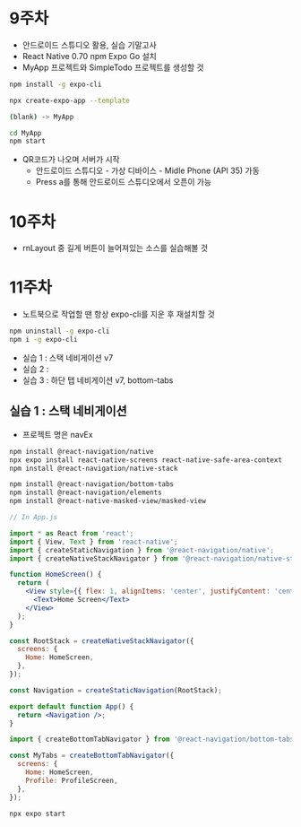 # 9주차

- 안드로이드 스튜디오 활용, 실습 기말고사
- React Native 0.70 npm Expo Go 설치
- MyApp 프로젝트와 SimpleTodo 프로젝트를 생성할 것

```bash
npm install -g expo-cli

npx create-expo-app --template

(blank) -> MyApp

cd MyApp
npm start
```

- QR코드가 나오며 서버가 시작
    - 안드로이드 스튜디오 - 가상 디바이스 - Midle Phone (API 35) 가동
    - Press a를 통해 안드로이드 스튜디오에서 오픈이 가능

# 10주차

- rnLayout 중 길게 버튼이 늘어져있는 소스를 실습해볼 것

# 11주차

- 노트북으로 작업할 땐 항상 expo-cli를 지운 후 재설치할 것

```bash
npm uninstall -g expo-cli
npm i -g expo-cli
```

- 실습 1 : 스택 네비게이션 v7
- 실습 2 :
- 실습 3 : 하단 탭 네비게이션 v7, bottom-tabs

## 실습 1 : 스택 네비게이션

- 프로젝트 명은 navEx

```bash
npm install @react-navigation/native
npx expo install react-native-screens react-native-safe-area-context
npm install @react-navigation/native-stack

npm install @react-navigation/bottom-tabs
npm install @react-navigation/elements
npm install @react-native-masked-view/masked-view
```

```jsx
// In App.js

import * as React from 'react';
import { View, Text } from 'react-native';
import { createStaticNavigation } from '@react-navigation/native';
import { createNativeStackNavigator } from '@react-navigation/native-stack';

function HomeScreen() {
  return (
    <View style={{ flex: 1, alignItems: 'center', justifyContent: 'center' }}>
      <Text>Home Screen</Text>
    </View>
  );
}

const RootStack = createNativeStackNavigator({
  screens: {
    Home: HomeScreen,
  },
});

const Navigation = createStaticNavigation(RootStack);

export default function App() {
  return <Navigation />;
}
```

```jsx
import { createBottomTabNavigator } from '@react-navigation/bottom-tabs';

const MyTabs = createBottomTabNavigator({
  screens: {
    Home: HomeScreen,
    Profile: ProfileScreen,
  },
});
```

```bash
npx expo start
```